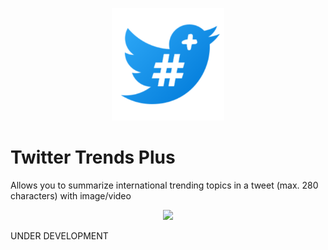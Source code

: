 <p align="center">
  <img src="./static/favicon_io/apple-touch-icon.png" />
</p>


# Twitter Trends Plus

Allows you to summarize international trending topics in a tweet (max. 280 characters) with image/video

<p align="center">
  <img src="https://media.giphy.com/media/MdA16VIoXKKxNE8Stk/giphy.gif"/>  
</p>
UNDER DEVELOPMENT
